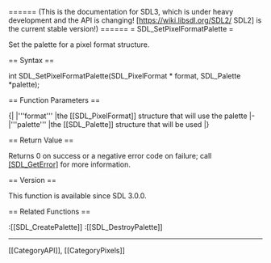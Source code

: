 ====== (This is the documentation for SDL3, which is under heavy development and the API is changing! [https://wiki.libsdl.org/SDL2/ SDL2] is the current stable version!) ======
= SDL_SetPixelFormatPalette =

Set the palette for a pixel format structure.

== Syntax ==

<syntaxhighlight lang='c'>
int SDL_SetPixelFormatPalette(SDL_PixelFormat * format,
                              SDL_Palette *palette);
</syntaxhighlight>

== Function Parameters ==

{|
|'''format'''
|the [[SDL_PixelFormat]] structure that will use the palette
|-
|'''palette'''
|the [[SDL_Palette]] structure that will be used
|}

== Return Value ==

Returns 0 on success or a negative error code on failure; call
[[SDL_GetError]]() for more information.

== Version ==

This function is available since SDL 3.0.0.

== Related Functions ==

:[[SDL_CreatePalette]]
:[[SDL_DestroyPalette]]

----
[[CategoryAPI]], [[CategoryPixels]]


